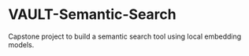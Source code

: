# VAULT-Semantic-Search
Capstone project to build a semantic search tool using local embedding models.
